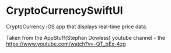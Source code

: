 # CryptoCurrencySwiftUI
CryptoCurrency iOS app that displays real-time price data.

Taken from the AppStuff(Stephan Dowless) youtube channel - the https://www.youtube.com/watch?v=-QT_bEx-4zg
